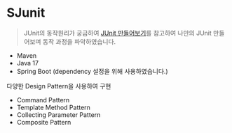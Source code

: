 # SJunit

> JUnit의 동작원리가 궁금하여 [JUnit 만들어보기](https://jojoldu.tistory.com/231)를 참고하여 나만의 JUnit 만들어보며 동작 과정을 파악하였습니다. 

- Maven
- Java 17
- Spring Boot (dependency 설정을 위해 사용하였습니다.)

다양한 Design Pattern을 사용하여 구현

- Command Pattern
- Template Method Pattern
- Collecting Parameter Pattern
- Composite Pattern